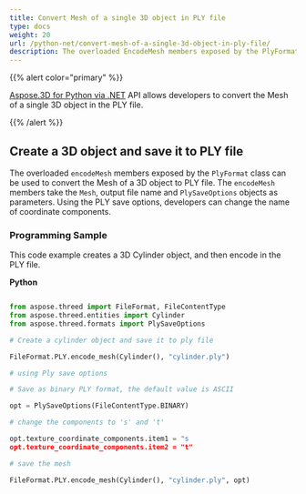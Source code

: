 ```yaml
---
title: Convert Mesh of a single 3D object in PLY file
type: docs
weight: 20
url: /python-net/convert-mesh-of-a-single-3d-object-in-ply-file/
description: The overloaded EncodeMesh members exposed by the PlyFormat class can be used to convert the Mesh of a 3D object to PLY file. The EncodeMesh members take the Mesh, output file name and PlySaveOptions objects as parameters. Using the PLY save options, developers can change the name of coordinate components.
---
```


{{% alert color="primary" %}}

[Aspose.3D for Python via .NET](https://products.aspose.com/3d/python-net/) API allows developers to convert the Mesh of a single 3D object in the PLY file.

{{% /alert %}}
## **Create a 3D object and save it to PLY file**
The overloaded `encodeMesh` members exposed by the `PlyFormat` class can be used to convert the Mesh of a 3D object to PLY file. The `encodeMesh` members take the `Mesh`, output file name and `PlySaveOptions` objects as parameters. Using the PLY save options, developers can change the name of coordinate components.
### **Programming Sample**
This code example creates a 3D Cylinder object, and then encode in the PLY file.

**Python**

```py

from aspose.threed import FileFormat, FileContentType
from aspose.threed.entities import Cylinder
from aspose.threed.formats import PlySaveOptions

# Create a cylinder object and save it to ply file

FileFormat.PLY.encode_mesh(Cylinder(), "cylinder.ply")

# using Ply save options

# Save as binary PLY format, the default value is ASCII

opt = PlySaveOptions(FileContentType.BINARY)

# change the components to 's' and 't'

opt.texture_coordinate_components.item1 = "s
opt.texture_coordinate_components.item2 = "t"

# save the mesh

FileFormat.PLY.encode_mesh(Cylinder(), "cylinder.ply", opt)

```
